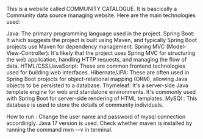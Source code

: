 This is a website called COMMUNITY CATALOGUE. It is bascically a Community data source managing website.
Here are the main technologies used:

Java: The primary programming language used in the project.
Spring Boot: It which suggests the project is built using Maven, and typically Spring Boot projects use Maven for dependency management.
Spring MVC (Model-View-Controller): It's likely that the project uses Spring MVC for structuring the web application, handling HTTP requests, and managing the flow of data.
HTML/CSS/JavaScript: These are common frontend technologies used for building web interfaces.
Hibernate/JPA: These are often used in Spring Boot projects for object-relational mapping (ORM), allowing Java objects to be persisted to a database.
Thymeleaf: It's a server-side Java template engine for web and standalone environments. It's commonly used with Spring Boot for server-side rendering of HTML templates.
MySQl : This database is used to store the details of community individuals.

How to run :
Change the user name and password of mysql connection accordingly.
Java 17 version is used.
Check whether maven is installed by running the command mvn --v in terminal. 
